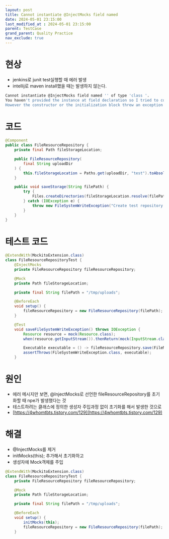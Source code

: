 ```yaml
---
layout: post
title: Cannot instantiate @InjectMocks field named
date: 2024-05-01 23:15:00
last_modified_at : 2024-05-01 23:15:00
parent: TestCase
grand_parent: Quality Practice
nav_exclude: true
---
```


# 현상

- jenkins로 junit test실행할 때 에러 발생
- intellij로 maven install했을 때는 발생하지 않는다.

```bash
Cannot instantiate @InjectMocks field named '' of type 'class '. 
You haven't provided the instance at field declaration so I tried to construct the instance. 
However the constructor or the initialization block threw an exception : null
```

# 코드

```java
@Component
public class FileResourceRepository {
    private final Path fileStorageLocation;

    public FileResourceRepository(
        final String uploadDir
    ) {
        this.fileStorageLocation = Paths.get(uploadDir, "test").toAbsolutePath().normalize();
    }

    public void saveStorage(String filePath) {
        try {
            Files.createDirectories(fileStorageLocation.resolve(filePath));
        } catch (IOException e) {
            throw new FileSystemWriteException("Create test repository fails: " + filePath + " when storage created");
        }
    }
}
```

# 테스트 코드

```java
@ExtendWith(MockitoExtension.class)
class FileResourceRepositoryTest {
	@InjectMocks
    private FileResourceRepository fileResourceRepository;

    @Mock
    private Path fileStorageLocation;

    private final String filePath = "/tmp/uploads";

    @BeforeEach
    void setup() {
        fileResourceRepository = new FileResourceRepository(filePath);
    }

    @Test
    void saveFileSystemWriteException() throws IOException {
        Resource resource = mock(Resource.class);
        when(resource.getInputStream()).thenReturn(mock(InputStream.class));

        Executable executable = () -> fileResourceRepository.save(FileMetaKey.sample(), resource);
        assertThrows(FileSystemWriteException.class, executable);
    }
```

# 원인

- 에러 메시지만 보면, @InjectMocks로 선언한 fileResourceRepository를 초기화할 때 npe가 발생했다는 것
- 테스트하려는 클래스에 정의한 생성자 주입과정 없이 초기화를 해서 발생한 것으로
- [https://4whomtbts.tistory.com/129](https://4whomtbts.tistory.com/129)

# 해결

- @InjectMocks를 제거
- initMocks(this); 추가해서 초기화하고
- 생성자에 Mock객체를 주입

```java
@ExtendWith(MockitoExtension.class)
class FileResourceRepositoryTest {
    private FileResourceRepository fileResourceRepository;

    @Mock
    private Path fileStorageLocation;

    private final String filePath = "/tmp/uploads";

    @BeforeEach
    void setup() {
        initMocks(this);
        fileResourceRepository = new FileResourceRepository(filePath);
    }

```